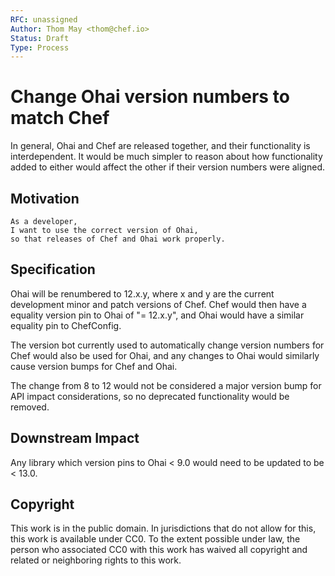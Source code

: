 ```yaml
---
RFC: unassigned
Author: Thom May <thom@chef.io>
Status: Draft
Type: Process
---
```


# Change Ohai version numbers to match Chef

In general, Ohai and Chef are released together, and their functionality
is interdependent. It would be much simpler to reason about how
functionality added to either would affect the other if their version
numbers were aligned.

## Motivation

    As a developer,
    I want to use the correct version of Ohai,
    so that releases of Chef and Ohai work properly.

## Specification

Ohai will be renumbered to 12.x.y, where x and y are the current development
minor and patch versions of Chef. Chef would then have a equality version
pin to Ohai of "= 12.x.y", and Ohai would have a similar equality
pin to ChefConfig.

The version bot currently used to automatically change version numbers
for Chef would also be used for Ohai, and any changes to Ohai would
similarly cause version bumps for Chef and Ohai.

The change from 8 to 12 would not be considered a
major version bump for API impact considerations, so no deprecated
functionality would be removed.

## Downstream Impact

Any library which version pins to Ohai < 9.0 would need to be updated to
be < 13.0.

## Copyright

This work is in the public domain. In jurisdictions that do not allow for this,
this work is available under CC0. To the extent possible under law, the person
who associated CC0 with this work has waived all copyright and related or
neighboring rights to this work.
